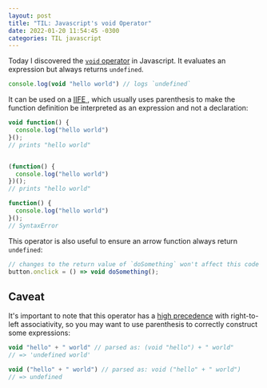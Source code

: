 ```yaml
---
layout: post
title: "TIL: Javascript's void Operator"
date: 2022-01-20 11:54:45 -0300
categories: TIL javascript
---
```


Today I discovered the [`void`
operator](https://developer.mozilla.org/en-US/docs/Web/JavaScript/Reference/Operators/void#immediately_invoked_function_expressions)
in Javascript. It evaluates an expression but always returns `undefined`.

```js
console.log(void "hello world") // logs `undefined`
```

It can be used on a
<a href="https://developer.mozilla.org/en-US/docs/Glossary/IIFE">
  <abbr title="Immediately Invoked Function Expressions">IIFE</abbr>
</a>,
which usually uses parenthesis to make the function definition be interpreted
as an expression and not a declaration:

```js
void function() {
  console.log("hello world")
}();
// prints "hello world"


(function() {
  console.log("hello world")
})();
// prints "hello world"

function() {
  console.log("hello world")
}();
// SyntaxError
```

This operator is also useful to ensure an arrow function always return `undefined`:

```js
// changes to the return value of `doSomething` won't affect this code
button.onclick = () => void doSomething();
```

## Caveat

It's important to note that this operator has a [high precedence]
with right-to-left associativity, so you may want to use parenthesis to
correctly construct some expressions:

```js
void "hello" + " world" // parsed as: (void "hello") + " world"
// => 'undefined world'

void ("hello" + " world") // parsed as: void ("hello" + " world")
// => undefined
```

[high precedence]: https://developer.mozilla.org/en-US/docs/Web/JavaScript/Reference/Operators/Operator_Precedence#table
